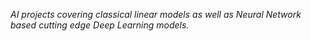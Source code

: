 *AI projects covering classical linear models as well as Neural Network based cutting edge Deep Learning models.*